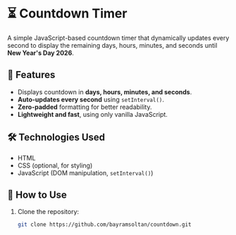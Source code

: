 # ⏳ Countdown Timer

A simple JavaScript-based countdown timer that dynamically updates every second to display the remaining days, hours, minutes, and seconds until **New Year's Day 2026**.

## 📌 Features

- Displays countdown in **days, hours, minutes, and seconds**.
- **Auto-updates every second** using `setInterval()`.
- **Zero-padded** formatting for better readability.
- **Lightweight and fast**, using only vanilla JavaScript.

## 🛠️ Technologies Used

- HTML
- CSS (optional, for styling)
- JavaScript (DOM manipulation, `setInterval()`)

## 🚀 How to Use

1. Clone the repository:
   ```sh
   git clone https://github.com/bayramsoltan/countdown.git
